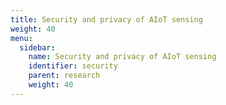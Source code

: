```yaml
---
title: Security and privacy of AIoT sensing
weight: 40
menu:
  sidebar:
    name: Security and privacy of AIoT sensing
    identifier: security
    parent: research
    weight: 40
---
```

